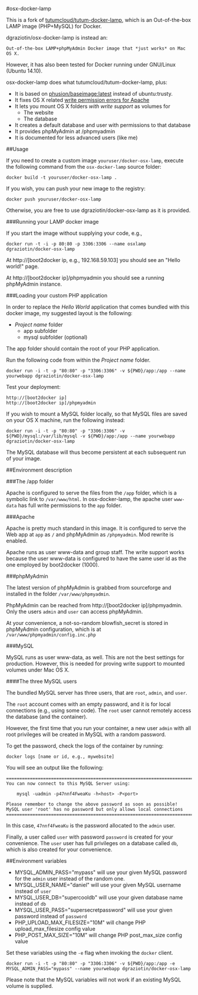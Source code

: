 #osx-docker-lamp

This is a fork of 
[tutumcloud/tutum-docker-lamp](https://github.com/tutumcloud/tutum-docker-lamp), 
which is an Out-of-the-box LAMP image (PHP+MySQL) for Docker. 

dgraziotin/osx-docker-lamp is instead an:

	Out-of-the-box LAMP+phpMyAdmin Docker image that *just works* on Mac OS X.

However, it has also been tested for Docker running under GNU/Linux (Ubuntu 14.10).

osx-docker-lamp does what tutumcloud/tutum-docker-lamp, plus:

- It is based on [phusion/baseimage:latest](http://phusion.github.io/baseimage-docker/)
  instead of ubuntu:trusty.
- It fixes OS X related [write permission errors for Apache](https://github.com/boot2docker/boot2docker/issues/581)
- It lets you mount OS X folders *with write support* as volumes for
  - The website
  - The database
- It creates a default database and user with permissions to that database
- It provides phpMyAdmin at /phpmyadmin
- It is documented for less advanced users (like me)


##Usage

If you need to create a custom image `youruser/docker-osx-lamp`, 
execute the following command from the `osx-docker-lamp` source folder:

	docker build -t youruser/docker-osx-lamp .

If you wish, you can push your new image to the registry:

	docker push youruser/docker-osx-lamp

Otherwise, you are free to use dgraziotin/docker-osx-lamp as it is provided.


###Running your LAMP docker image

If you start the image without supplying your code, e.g.,

	docker run -t -i -p 80:80 -p 3306:3306 --name osxlamp dgraziotin/docker-osx-lamp

At http://[boot2docker ip, e.g., 192.168.59.103] you should see an 
"Hello world!" page.

At http://[boot2docker ip]/phpmyadmin you should see a running phpMyAdmin instance.


###Loading your custom PHP application

In order to replace the _Hello World_ application that comes bundled with this 
docker image, my suggested layout is the following:

- _Project name_ folder
  - app subfolder
  - mysql subfolder (optional)

The app folder should contain the root of your PHP application.

Run the following code from within the _Project name_ folder.

	docker run -i -t -p "80:80" -p "3306:3306" -v ${PWD}/app:/app --name yourwebapp dgraziotin/docker-osx-lamp

Test your deployment:

	http://[boot2docker ip]
	http://[boot2docker ip]/phpmyadmin

If you wish to mount a MySQL folder locally, so that MySQL files are saved on your
OS X machine, run the following instead:

	docker run -i -t -p "80:80" -p "3306:3306" -v ${PWD}/mysql:/var/lib/mysql -v ${PWD}/app:/app --name yourwebapp dgraziotin/docker-osx-lamp

The MySQL database will thus become persistent at each subsequent run of your image.

##Environment description


###The /app folder

Apache is configured to serve the files from the `/app` folder, which is a symbolic
link to `/var/www/html`. In osx-docker-lamp, the apache user `www-data` 
has full write permissions to the `app` folder.

###Apache

Apache is pretty much standard in this image. It is configured to serve the Web app
at `app` as `/` and phpMyAdmin as `/phpmyadmin`. Mod rewrite is enabled.

Apache runs as user www-data and group staff. The write support works because the
user www-data is configured to have the same user id as the one employed by boot2docker (1000).

###phpMyAdmin

The latest version of phpMyAdmin is grabbed from sourceforge and installed in
the folder `/var/www/phpmyadmin`. 

PhpMyAdmin can be reached from 
http://[boot2docker ip]/phpmyadmin. Only the users `admin` and `user` can access
phpMyAdmin.

At your convenience, a not-so-random blowfish_secret is stored in phpMyAdmin 
configuration, which is at `/var/www/phpmyadmin/config.inc.php`

###MySQL

MySQL runs as user www-data, as well. This are not the best settings for production.
However, this is needed for proving write support to mounted volumes under Mac OS X.

####The three MySQL users

The bundled MySQL server has three  users, that are `root`, `admin`, and `user`. 

The `root` account comes with an empty password, and it is for local connections
(e.g., using some code). The `root` user cannot remotely access the database 
(and the container).

However, the first time that you run your container, a new user `admin` 
with all root privileges  will be created in MySQL with a random password. 

To get the password, check the logs of the container by running:

	docker logs [name or id, e.g., mywebsite]

You will see an output like the following:

	========================================================================
	You can now connect to this MySQL Server using:

	    mysql -uadmin -p47nnf4FweaKu -h<host> -P<port>

	Please remember to change the above password as soon as possible!
	MySQL user 'root' has no password but only allows local connections
	========================================================================

In this case, `47nnf4FweaKu` is the password allocated to the `admin` user.

Finally, a user called `user` with password `password` is created for your convenience.
The `user` user has full privileges on a database called `db`, which is also created
for your convenience.

##Environment variables

- MYSQL_ADMIN_PASS="mypass" will use your given MySQL password for the `admin`
user instead of the random one.
- MYSQL_USER_NAME="daniel" will use your given MySQL username instead of `user`
- MYSQL_USER_DB="supercooldb" will use your given database name instead of `db`
- MYSQL_USER_PASS="supersecretpassword" will use your given password  instead of `password`
- PHP_UPLOAD_MAX_FILESIZE="10M" will change PHP upload_max_filesize config value
- PHP_POST_MAX_SIZE="10M" will change PHP post_max_size config value

Set these variables using the `-e` flag when invoking the `docker` client.

	docker run -i -t -p "80:80" -p "3306:3306" -v ${PWD}/app:/app -e MYSQL_ADMIN_PASS="mypass" --name yourwebapp dgraziotin/docker-osx-lamp

Please note that the MySQL variables will not work if an existing MySQL volume is supplied.

